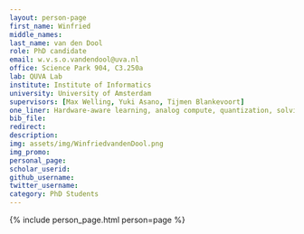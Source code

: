 ```yaml
---
layout: person-page
first_name: Winfried
middle_names: 
last_name: van den Dool
role: PhD candidate
email: w.v.s.o.vandendool@uva.nl
office: Science Park 904, C3.250a 
lab: QUVA Lab
institute: Institute of Informatics
university: University of Amsterdam
supervisors: [Max Welling, Yuki Asano, Tijmen Blankevoort]
one_liner: Hardware-aware learning, analog compute, quantization, solving PDEs using DL
bib_file: 
redirect: 
description:
img: assets/img/WinfriedvandenDool.png
img_promo: 
personal_page: 
scholar_userid: 
github_username: 
twitter_username: 
category: PhD Students 
---
```


{% include person_page.html person=page %}
